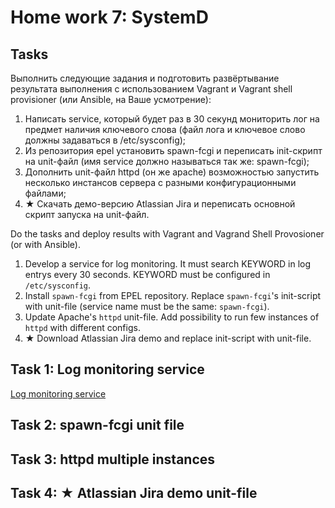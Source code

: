 # Home work 7: SystemD

## Tasks

Выполнить следующие задания и подготовить развёртывание результата выполнения с использованием Vagrant и Vagrant shell provisioner (или Ansible, на Ваше усмотрение):
1. Написать service, который будет раз в 30 секунд мониторить лог на предмет наличия ключевого слова (файл лога и ключевое слово должны задаваться в /etc/sysconfig);
2. Из репозитория epel установить spawn-fcgi и переписать init-скрипт на unit-файл (имя service должно называться так же: spawn-fcgi);
3. Дополнить unit-файл httpd (он же apache) возможностью запустить несколько инстансов сервера с разными конфигурационными файлами;
4. ★ Скачать демо-версию Atlassian Jira и переписать основной скрипт запуска на unit-файл.

Do the tasks and deploy results with Vagrant and Vagrand Shell Provosioner (or with Ansible).
1. Develop a service for log monitoring. It must search KEYWORD in log entrys every 30 seconds. KEYWORD must be configured in `/etc/sysconfig`.
2. Install `spawn-fcgi` from EPEL repository. Replace `spawn-fcgi`'s init-script with unit-file (service name must be the same: `spawn-fcgi`).
3. Update Apache's `httpd` unit-file. Add possibility to run few instances of `httpd` with different configs.
4. ★ Download Atlassian Jira demo and replace init-script with unit-file.

## Task 1: Log monitoring service

[Log monitoring service](LOGMON.md)

## Task 2: spawn-fcgi unit file

## Task 3: httpd multiple instances

## Task 4: ★ Atlassian Jira demo unit-file
